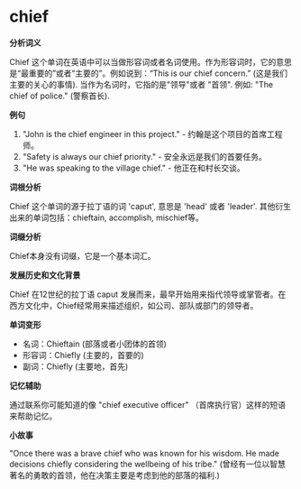 # chief

**分析词义**

  

Chief 这个单词在英语中可以当做形容词或者名词使用。作为形容词时，它的意思是“最重要的”或者“主要的”。例如说到：“This is our chief concern.” (这是我们主要的关心的事情). 当作为名词时，它指的是"领导"或者 "首领". 例如: "The chief of police." (警察首长).

  

**例句**

  

1.  "John is the chief engineer in this project." - 约翰是这个项目的首席工程师。
2.  "Safety is always our chief priority." - 安全永远是我们的首要任务。
3.  "He was speaking to the village chief." - 他正在和村长交谈。

  

**词根分析**

  

Chief 这个单词的源于拉丁语的词 'caput', 意思是 'head' 或者 'leader'. 其他衍生出来的单词包括：chieftain, accomplish, mischief等。

  

**词缀分析**

  

Chief本身没有词缀，它是一个基本词汇。

  

**发展历史和文化背景**

  

Chief 在12世纪的拉丁语 caput 发展而来，最早开始用来指代领导或掌管者。在西方文化中，Chief经常用来描述组织，如公司、部队或部门的领导者。

  

**单词变形**

  

*   名词：Chieftain (部落或者小团体的首领)
*   形容词：Chiefly (主要的，首要的)
*   副词：Chiefly (主要地，首先)

  

**记忆辅助**

  

通过联系你可能知道的像 "chief executive officer" （首席执行官）这样的短语来帮助记忆。

  

**小故事**

  

"Once there was a brave chief who was known for his wisdom. He made decisions chiefly considering the wellbeing of his tribe." (曾经有一位以智慧著名的勇敢的首领，他在决策主要是考虑到他的部落的福利.)
